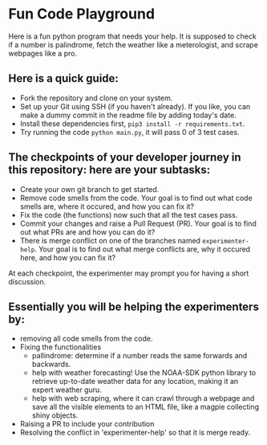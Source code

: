 # Fun Code Playground

Here is a fun python program that needs your help. It is supposed to check if a number is palindrome, fetch the weather like a  meterologist, and scrape webpages like a pro.

## Here is a quick guide:
- Fork the repository and clone on your system.
- Set up your Git using SSH (if you haven't already). If you like, you can make a dummy commit in the readme file by adding today's date.
- Install these dependencies first, `pip3 install -r requirements.txt`.
- Try running the code `python main.py`, it will pass 0 of 3 test cases. 

## The checkpoints of your developer journey in this repository: here are your subtasks:
- Create your own git branch to get started.
- Remove code smells from the code. Your goal is to find out what code smells are, where it occured, and how you can fix it?
- Fix the code (the functions) now such that all the test cases pass.
- Commit your changes and raise a Pull Request (PR). Your goal is to find out what PRs are and how you can do it?
- There is merge conflict on one of the branches named `experimenter-help`. Your goal is to find out what merge conflicts are, why it occured here, and how you can fix it?

At each checkpoint, the experimenter may prompt you for having a short discussion.

## Essentially you will be helping the experimenters by:
- removing all code smells from the code.
- Fixing the functionalities
  - pallindrome: determine if a number reads the same forwards and backwards.
  - help with weather forecasting! Use the NOAA-SDK python library to retrieve up-to-date weather data for any location, making it an expert weather guru.
  - help with web scraping, where it can crawl through a webpage and save all the visible elements to an HTML file, like a magpie collecting shiny objects.
- Raising a PR to include your contribution
- Resolving the conflict in 'experimenter-help' so that it is merge ready.
